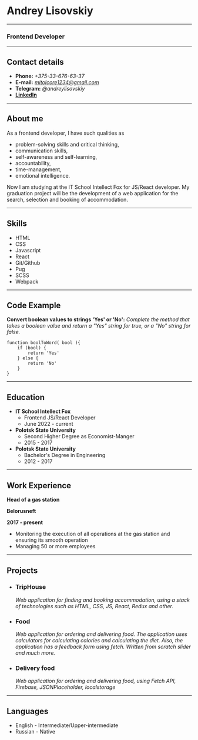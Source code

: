 # Andrey Lisovskiy

---
### Frontend Developer

---
## Contact details
 * **Phone:** *+375-33-676-63-37*
 * **E-mail:** *mitolcore1234@gmail.com*
 * **Telegram:** *@andreylisovskiy*
 * **[LinkedIn](https://linkedin.com/in/andrey-lisovskiy-80711024a)**

---
## About me 
As a frontend developer, I have such qualities as
* problem-solving skills and critical thinking,
* communication skills,
* self-awareness and self-learning,
* accountability,
* time-management,
* emotional intelligence.

Now I am studying at the IT School Intellect Fox for JS/React developer. My graduation project will be the development of a web application for the search, selection and booking of accommodation.

---

## Skills
* HTML
* CSS
* Javascript
* React
* Git/Github
* Pug
* SCSS
* Webpack

---

## Code Example

**Convert boolean values to strings 'Yes' or 'No':** *Complete the method that takes a boolean value and return a "Yes" string for true, or a "No" string for false.*

```
function boolToWord( bool ){
    if (bool) {
        return 'Yes'
    } else {
        return 'No'
    }
}
```

---

## Education

* **IT School Intellect Fox**
  * Frontend JS/React Developer
  * June 2022 - current
* **Polotsk State University**
  * Second Higher Degree as Economist-Manger
  * 2015 - 2017
* **Polotsk State University**
  * Bachelor's Degree in Engineering
  * 2012 - 2017
  
---

## Work Experience

**Head of a gas station**

**Belorusneft**

**2017 - present**

   * Monitoring the execution of all operations at the gas station and ensuring its smooth operation
   * Managing 50 or more employees

---

## Projects

 * ### TripHouse 
   *Web application for finding and booking accommodation, using a stack of technologies such as HTML, CSS, JS, React, Redux and other.*
 * ### Food 
   *Web application for ordering and delivering food. The application uses calculators for calculating calories and calculating the diet. Also, the application has a feedback form using fetch. Written from scratch slider and much more.*
 * ### Delivery food
   *Web application for ordering and delivering food, using Fetch API, Firebase, JSONPlaceholder, localstorage*

---

## Languages 

   * English - Intermediate/Upper-intermediate
   * Russian - Native


